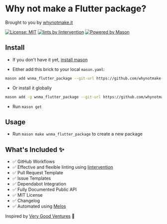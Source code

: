 # Why not make a Flutter package?
Brought to you by [whynotmake.it](https://whynotmake.it)

[![License: MIT](https://img.shields.io/badge/license-MIT-blue.svg)](https://opensource.org/licenses/MIT)
[![lints by lintervention](https://img.shields.io/badge/lints_by-lintervention-3A5A40)](https://github.com/whynotmake-it/lintervention)
[![Powered by Mason](https://img.shields.io/endpoint?url=https%3A%2F%2Ftinyurl.com%2Fmason-badge)](https://github.com/felangel/mason)

## Install
- If you don't have it yet, [install mason](https://docs.brickhub.dev/installing)

- Either add this brick to your local `mason.yaml`:
```sh
mason add wnma_flutter_package --git-url https://github.com/whynotmake-it/bricks --git-path wnma_flutter_package
```

- Or install it globally
```sh
mason add -g wnma_flutter_package --git-url https://github.com/whynotmake-it/bricks --git-path wnma_flutter_package
```

- Run `mason get`

## Usage
- Run `mason make wnma_flutter_package` to create a new package

## What's Included ✨

- ✅ GitHub Workflows
- ✅ Effective and flexible linting using [lintervention](https://github.com/whynotmake-it/lintervention)
- ✅ Pull Request Template
- ✅ Issue Templates
- ✅ Dependabot Integration
- ✅ Fully Documented Public API
- ✅ MIT License
- ✅ Changelog
- ✅ Automated using [Melos](https://github.com/invertase/melos)

Inspired by [Very Good Ventures](https://verygood.ventures) 🦄

